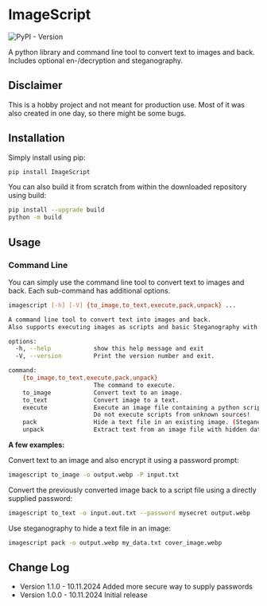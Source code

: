 # ImageScript

![PyPI - Version](https://img.shields.io/pypi/v/ImageScript)

A python library and command line tool to convert text to images and back. Includes optional en-/decryption and steganography.

## Disclaimer

This is a hobby project and not meant for production use. Most of it was also created in one day, so there might be some bugs.

## Installation

Simply install using pip:

```bash
pip install ImageScript
```

You can also build it from scratch from within the downloaded repository using build:

```bash
pip install --upgrade build
python -m build
```

## Usage

### Command Line

You can simply use the command line tool to convert text to images and back.
Each sub-command has additional options.

```bash
imagescript [-h] [-V] {to_image,to_text,execute,pack,unpack} ...

A command line tool to convert text into images and back.
Also supports executing images as scripts and basic Steganography with pack and unpack.

options:
  -h, --help            show this help message and exit
  -V, --version         Print the version number and exit.

command:
    {to_image,to_text,execute,pack,unpack}
                        The command to execute.
    to_image            Convert text to an image.
    to_text             Convert image to a text.
    execute             Execute an image file containing a python script. Be careful when using this command.
                        Do not execute scripts from unknown sources!
    pack                Hide a text file in an existing image. (Steganography)
    unpack              Extract text from an image file with hidden data. (Steganography)
```

**A few examples:**

Convert text to an image and also encrypt it using a password prompt:
```bash
imagescript to_image -o output.webp -P input.txt
```

Convert the previously converted image back to a script file using a directly supplied password:
```bash
imagescript to_text -o input.out.txt --password mysecret output.webp
```

Use steganography to hide a text file in an image:
```bash
imagescript pack -o output.webp my_data.txt cover_image.webp
```

## Change Log

- Version 1.1.0 - 10.11.2024
  Added more secure way to supply passwords
- Version 1.0.0 - 10.11.2024
  Initial release
